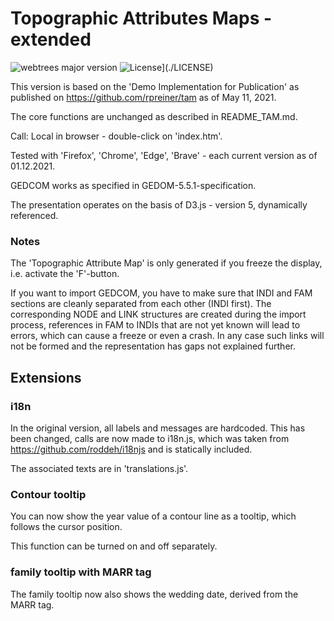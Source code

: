 # Topographic Attributes Maps - extended

![webtrees major version](https://img.shields.io/badge/webtrees-v2.0.x-green)
![License](https://img.shields.io/badge/license-MIT-green)](./LICENSE)

This version is based on the 'Demo Implementation for Publication' as published 
on https://github.com/rpreiner/tam as of May 11, 2021.

The core functions are unchanged as described in README_TAM.md.

Call: Local in browser - double-click on 'index.htm'.

Tested with 'Firefox', 'Chrome', 'Edge', 'Brave' - each current version as of 01.12.2021.

GEDCOM works as specified in GEDOM-5.5.1-specification.

The presentation operates on the basis of D3.js - version 5, dynamically referenced.

### Notes

The 'Topographic Attribute Map' is only generated if you freeze the display, i.e. activate the 'F'-button.

If you want to import GEDCOM, you have to make sure that INDI and FAM sections are cleanly separated from each other (INDI first). The corresponding NODE and LINK structures are created during the import process, references in FAM to INDIs that are not yet known will lead to errors, which can cause a freeze or even a crash. In any case such links will not be formed and the representation has gaps not explained further.

## Extensions

### i18n

In the original version, all labels and messages are hardcoded. This has been changed, calls are now made to i18n.js, which was taken from https://github.com/roddeh/i18njs and is statically included.

The associated texts are in 'translations.js'.

### Contour tooltip

You can now show the year value of a contour line as a tooltip, which follows the cursor position.

This function can be turned on and off separately.

### family tooltip with MARR tag

The family tooltip now also shows the wedding date, derived from the MARR tag.
